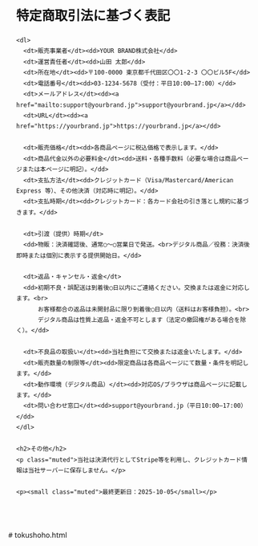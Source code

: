 <!doctype html>
<html lang="ja">
<head>
  <meta charset="utf-8" />
  <meta name="viewport" content="width=device-width, initial-scale=1" />
  <title>特定商取引法に基づく表記 | YOUR BRAND</title>
  <meta name="description" content="YOUR BRANDの特定商取引法に基づく表記ページです。事業者情報、価格、支払方法、引渡時期、返品・返金、連絡先等を掲載しています。">
  <style>
    body { font-family: system-ui, -apple-system, "Noto Sans JP", sans-serif; line-height: 1.8; margin: 0; color: #111; }
    main { max-width: 900px; margin: auto; padding: 24px 16px 48px; }
    h1 { font-size: 1.6rem; margin: 8px 0 16px; }
    h2 { font-size: 1.2rem; margin: 24px 0 8px; }
    dl { margin: 0; }
    dt { font-weight: 600; margin-top: 14px; }
    dd { margin: 4px 0 0 0; }
    small { color: #555; }
    a { color: #0b57d0; }
    .muted { color: #666; }
    @media (max-width: 640px){ body{ font-size: 16px; } }
  </style>
</head>
<body>
  <main>
    <h1>特定商取引法に基づく表記</h1>

    <dl>
      <dt>販売事業者</dt><dd>YOUR BRAND株式会社</dd>
      <dt>運営責任者</dt><dd>山田 太郎</dd>
      <dt>所在地</dt><dd>〒100-0000 東京都千代田区〇〇1-2-3 〇〇ビル5F</dd>
      <dt>電話番号</dt><dd>03-1234-5678（受付：平日10:00–17:00）</dd>
      <dt>メールアドレス</dt><dd><a href="mailto:support@yourbrand.jp">support@yourbrand.jp</a></dd>
      <dt>URL</dt><dd><a href="https://yourbrand.jp">https://yourbrand.jp</a></dd>

      <dt>販売価格</dt><dd>各商品ページに税込価格で表示します。</dd>
      <dt>商品代金以外の必要料金</dt><dd>送料・各種手数料（必要な場合は商品ページまたは本ページに明記）。</dd>
      <dt>支払方法</dt><dd>クレジットカード（Visa/Mastercard/American Express 等）、その他決済（対応時に明記）。</dd>
      <dt>支払時期</dt><dd>クレジットカード：各カード会社の引き落とし規約に基づきます。</dd>

      <dt>引渡（提供）時期</dt>
      <dd>物販：決済確認後、通常◯〜◯営業日で発送。<br>デジタル商品／役務：決済後即時または個別に表示する提供開始日。</dd>

      <dt>返品・キャンセル・返金</dt>
      <dd>初期不良・誤配送は到着後◯日以内にご連絡ください。交換または返金に対応します。<br>
          お客様都合の返品は未開封品に限り到着後◯日以内（送料はお客様負担）。<br>
          デジタル商品は性質上返品・返金不可とします（法定の撤回権がある場合を除く）。</dd>

      <dt>不良品の取扱い</dt><dd>当社負担にて交換または返金いたします。</dd>
      <dt>販売数量の制限等</dt><dd>限定商品は各商品ページにて数量・条件を明記します。</dd>
      <dt>動作環境（デジタル商品）</dt><dd>対応OS/ブラウザは商品ページに記載します。</dd>
      <dt>問い合わせ窓口</dt><dd>support@yourbrand.jp（平日10:00–17:00）</dd>
    </dl>

    <h2>その他</h2>
    <p class="muted">当社は決済代行としてStripe等を利用し、クレジットカード情報は当社サーバーに保存しません。</p>

    <p><small class="muted">最終更新日：2025-10-05</small></p>
  </main>
</body>
</html>
# tokushoho.html

